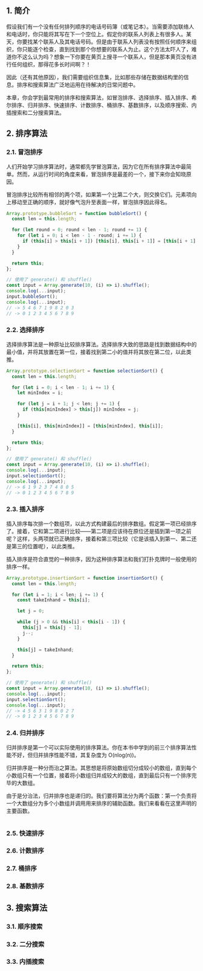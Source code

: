 ## 1. 简介

假设我们有一个没有任何排列顺序的电话号码簿（或笔记本）。当需要添加联络人和电话时，你只能将其写在下一个空位上。假定你的联系人列表上有很多人。某天，你要找某个联系人及其电话号码。但是由于联系人列表没有按照任何顺序来组织，你只能逐个检查，直到找到那个你想要的联系人为止。这个方法太吓人了，难道你不这么认为吗？想象一下你要在黄页上搜寻一个联系人，但是那本黄页没有进行任何组织，那得花多长时间啊？！

因此（还有其他原因），我们需要组织信息集，比如那些存储在数据结构里的信息。排序和搜索算法广泛地运用在待解决的日常问题中。

本章，你会学到最常用的排序和搜索算法，如冒泡排序、选择排序、插入排序、希尔排序、归并排序、快速排序、计数排序、桶排序、基数排序，以及顺序搜索、内插搜索和二分搜索算法。

## 2. 排序算法

### 2.1. 冒泡排序

人们开始学习排序算法时，通常都先学冒泡算法，因为它在所有排序算法中最简单。然而，从运行时间的角度来看，冒泡排序是最差的一个，接下来你会知晓原因。

冒泡排序比较所有相邻的两个项，如果第一个比第二个大，则交换它们。元素项向上移动至正确的顺序，就好像气泡升至表面一样，冒泡排序因此得名。

```javascript
Array.prototype.bubbleSort = function bubbleSort() {
  const len = this.length;

  for (let round = 0; round < len - 1; round += 1) {
    for (let i = 0; i < len - 1 - round; i += 1) {
      if (this[i] > this[i + 1]) [this[i], this[i + 1]] = [this[i + 1], this[i]];
    }
  }

  return this;
};
```

```javascript
// 使用了 generate() 和 shuffle()
const input = Array.generate(10, (i) => i).shuffle();
console.log(...input);
input.bubbleSort();
console.log(...input);
// -> 5 4 6 7 1 9 8 2 0 3
// -> 0 1 2 3 4 5 6 7 8 9
```

### 2.2. 选择排序

选择排序算法是一种原址比较排序算法。选择排序大致的思路是找到数据结构中的最小值，并将其放置在第一位，接着找到第二小的值并将其放在第二位，以此类推。

```javascript
Array.prototype.selectionSort = function selectionSort() {
  const len = this.length;

  for (let i = 0; i < len - 1; i += 1) {
    let minIndex = i;

    for (let j = i + 1; j < len; j += 1) {
      if (this[minIndex] > this[j]) minIndex = j;
    }

    [this[i], this[minIndex]] = [this[minIndex], this[i]];
  }

  return this;
};
```

```javascript
// 使用了 generate() 和 shuffle()
const input = Array.generate(10, (i) => i).shuffle();
console.log(...input);
input.selectionSort();
console.log(...input);
// -> 6 1 9 2 3 7 4 8 0 5
// -> 0 1 2 3 4 5 6 7 8 9
```

### 2.3. 插入排序

插入排序每次排一个数组项，以此方式构建最后的排序数组。假定第一项已经排序了。接着，它和第二项进行比较——第二项是应该待在原位还是插到第一项之前呢？这样，头两项就已正确排序，接着和第三项比较（它是该插入到第一、第二还是第三的位置呢），以此类推。

插入排序是符合直觉的一种排序，因为这种排序算法和我们打扑克牌时一般使用的排序一样。

```javascript
Array.prototype.insertionSort = function insertionSort() {
  const len = this.length;

  for (let i = 1; i < len; i += 1) {
    const takeInhand = this[i];

    let j = 0;

    while (j > 0 && this[i] < this[i - 1]) {
      this[j] = this[j - 1];
      j--;
    }

    this[j] = takeInhand;
  }

  return this;
};
```

```javascript
// 使用了 generate() 和 shuffle()
const input = Array.generate(10, (i) => i).shuffle();
console.log(...input);
input.selectionSort();
console.log(...input);
// -> 4 5 6 3 1 9 8 0 2 7
// -> 0 1 2 3 4 5 6 7 8 9
```

### 2.4. 归并排序

归并排序是第一个可以实际使用的排序算法。你在本书中学到的前三个排序算法性能不好，但归并排序性能不错，其复杂度为 O(nlog(n))。

归并排序是一种分而治之算法。其思想是将原始数组切分成较小的数组，直到每个小数组只有一个位置，接着将小数组归并成较大的数组，直到最后只有一个排序完毕的大数组。

由于是分治法，归并排序也是递归的。我们要将算法分为两个函数：第一个负责将一个大数组分为多个小数组并调用用来排序的辅助函数。我们来看看在这里声明的主要函数。

```javascript

```

### 2.5. 快速排序

### 2.6. 计数排序

### 2.7. 桶排序

### 2.8. 基数排序

## 3. 搜索算法

### 3.1. 顺序搜索

### 3.2. 二分搜索

### 3.3. 内插搜索
